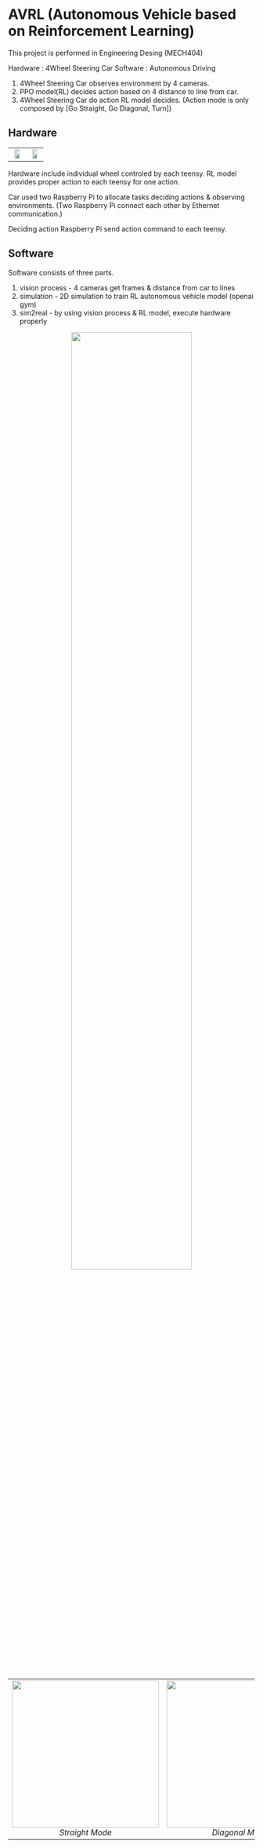 # AVRL (Autonomous Vehicle based on Reinforcement Learning)

This project is performed in Engineering Desing (MECH404)

Hardware : 4Wheel Steering Car
Software : Autonomous Driving

1. 4Wheel Steering Car observes environment by 4 cameras.
2. PPO model(RL) decides action based on 4 distance to line from car.
3. 4Wheel Steering Car do action RL model decides.
(Action mode is only composed by [Go Straight, Go Diagonal, Turn])

## Hardware

<table>
  <tr>
    <td align="center">
      <img src="https://github.com/user-attachments/assets/985e7e16-044a-4b1c-9281-7709baf447b4" align="center" width="70%">  
    </td>
    <td align="center">
      <img src="https://github.com/user-attachments/assets/100abb80-0205-4559-9080-1434efc75999" align="center" width="70%">  
    </td>
  </tr>
</table>

Hardware include individual wheel controled by each teensy.
RL model provides proper action to each teensy for one action.

Car used two Raspberry Pi to allocate tasks deciding actions & observing environments.
(Two Raspberry Pi connect each other by Ethernet communication.)

Deciding action Raspberry Pi send action command to each teensy.

## Software

Software consists of three parts.

1. vision process - 4 cameras get frames & distance from car to lines
2. simulation - 2D simulation to train RL autonomous vehicle model (openai gym)
3. sim2real - by using vision process & RL model, execute hardware properly

<td style="display: flex; justify-content: center;">
  <div align="center">
    <center><img src="https://github.com/user-attachments/assets/1927c6c4-2c11-4868-b1b4-25f7657f45d6" width="70%">  </center>
  </div>
</td>

<table>
  <tr>
    <td align="center">
      <img src="https://github.com/user-attachments/assets/8ede34cd-045e-48cd-aa54-6f5f9ca5827c" width="300px" >
      <br>
      <em>Straight Mode</em>  
    </td>
    <td align="center">
      <img src="https://github.com/user-attachments/assets/8285c611-058e-4d9b-b465-f3f24b64fbaf" width="300px" > 
      <br>
      <em>Diagonal Mode</em>
    </td>
    <td align="center">
      <img src="https://github.com/user-attachments/assets/ccff4a92-3cb8-4792-ac1c-9894d1f6eda8" width="300px" > 
      <br>
      <em>Zero Turn Mode</em> 
    </td>
  </tr>
</table>


